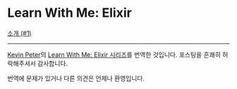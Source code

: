 # Learn With Me: Elixir

[소개 (#1)](https://github.com/ByeongUkChoi/learn_with_me_elixir/blob/main/An%20Introduction%20(%231).livemd)

---

[Kevin Peter](https://github.com/Maultasche)의 [Learn With Me: Elixir 시리즈](https://inquisitivedeveloper.com/tag/lwm-elixir/)를 번역한 것입니다. 포스팅을 흔쾌히 허락해주셔서 감사합니다.

번역에 문제가 있거나 다른 의견은 언제나 환영입니다.